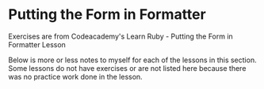 # Putting the Form in Formatter
Exercises are from Codeacademy's Learn Ruby - Putting the Form in Formatter Lesson

Below is more or less notes to myself for each of the lessons in this section.  Some lessons do not have exercises or are not listed here because there was no practice work done in the lesson.